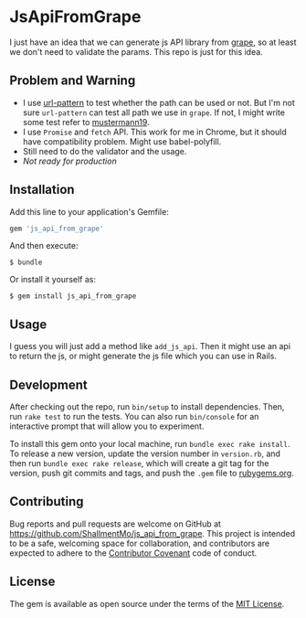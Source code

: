 # JsApiFromGrape

I just have an idea that we can generate js API library from [grape](https://github.com/ruby-grape/grape), so at least we don't need to validate the params.
This repo is just for this idea.

## Problem and Warning

* I use [url-pattern](https://github.com/snd/url-pattern) to test whether the path can be used or not. But I'm not sure `url-pattern` can test all path we use in `grape`. If not, I might write some test refer to [mustermann19](https://github.com/namusyaka/mustermann19).
* I use `Promise` and `fetch` API. This work for me in Chrome, but it should have compatibility problem. Might use babel-polyfill.
* Still need to do the validator and the usage.
* *Not ready for production*

## Installation

Add this line to your application's Gemfile:

```ruby
gem 'js_api_from_grape'
```

And then execute:

    $ bundle

Or install it yourself as:

    $ gem install js_api_from_grape

## Usage

I guess you will just add a method like `add_js_api`. Then it might use an api to return the js, or might generate the js file which you can use in Rails.

## Development

After checking out the repo, run `bin/setup` to install dependencies. Then, run `rake test` to run the tests. You can also run `bin/console` for an interactive prompt that will allow you to experiment.

To install this gem onto your local machine, run `bundle exec rake install`. To release a new version, update the version number in `version.rb`, and then run `bundle exec rake release`, which will create a git tag for the version, push git commits and tags, and push the `.gem` file to [rubygems.org](https://rubygems.org).

## Contributing

Bug reports and pull requests are welcome on GitHub at https://github.com/ShallmentMo/js_api_from_grape. This project is intended to be a safe, welcoming space for collaboration, and contributors are expected to adhere to the [Contributor Covenant](http://contributor-covenant.org) code of conduct.


## License

The gem is available as open source under the terms of the [MIT License](http://opensource.org/licenses/MIT).


